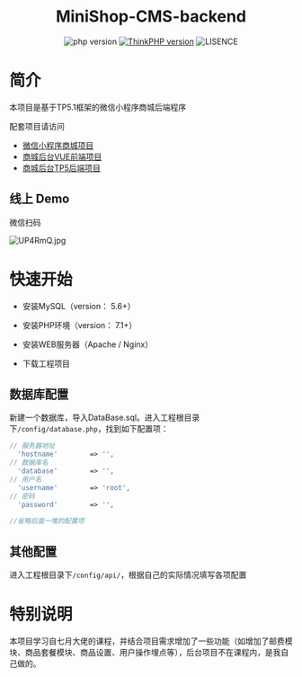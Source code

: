 <h1 align="center">
  MiniShop-CMS-backend
</h1>

<p align="center">
  <img src="https://img.shields.io/badge/PHP-%3E%3D7.1-blue.svg" alt="php version" data-canonical-src="https://img.shields.io/badge/PHP-%3E%3D7.1-blue.svg" style="max-width:100%;"></a>
  <a href="https://www.kancloud.cn/manual/thinkphp5_1/353946" rel="nofollow"><img src="https://img.shields.io/badge/ThinkPHP-5.1.*-green.svg" alt="ThinkPHP version" data-canonical-src="https://img.shields.io/badge/ThinkPHP-5.1.*-green.svg" style="max-width:100%;"></a>
  <img src="https://img.shields.io/badge/license-license--2.0-lightgrey.svg" alt="LISENCE" data-canonical-src="https://img.shields.io/badge/license-license--2.0-lightgrey.svg" style="max-width:100%;"></a>
</p>

# 简介

本项目是基于TP5.1框架的微信小程序商城后端程序

配套项目请访问

* [微信小程序商城项目](https://github.com/Li-Zhi-Wei/MiniShop-WeApp)
* [商城后台VUE前端项目](https://github.com/Li-Zhi-Wei/MiniShop-CMS-VUE)
* [商城后台TP5后端项目](https://github.com/Li-Zhi-Wei/MiniShop-CMS-backend)

## 线上 Demo

微信扫码

![UP4RmQ.jpg](https://s1.ax1x.com/2020/07/06/UP4RmQ.jpg)

# 快速开始

* 安装MySQL（version： 5.6+）

* 安装PHP环境（version： 7.1+）

* 安装WEB服务器（Apache / Nginx）

* 下载工程项目

## 数据库配置

新建一个数据库，导入DataBase.sql。进入工程根目录下``/config/database.php``，找到如下配置项：

```php
// 服务器地址
  'hostname'        => '',
// 数据库名
  'database'        => '',
// 用户名
  'username'        => 'root',
// 密码
  'password'        => '',
  
//省略后面一堆的配置项
```

## 其他配置

进入工程根目录下``/config/api/``，根据自己的实际情况填写各项配置

# 特别说明

本项目学习自七月大佬的课程，并结合项目需求增加了一些功能（如增加了邮费模块、商品套餐模块、商品设置、用户操作埋点等），后台项目不在课程内，是我自己做的。
